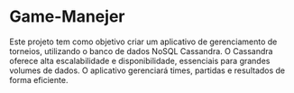 # Game-Manejer
 Este projeto tem como objetivo criar um aplicativo de gerenciamento de torneios, utilizando o banco de dados NoSQL Cassandra. O Cassandra oferece alta escalabilidade e disponibilidade, essenciais para grandes volumes de dados. O aplicativo gerenciará times, partidas e resultados de forma eficiente.
